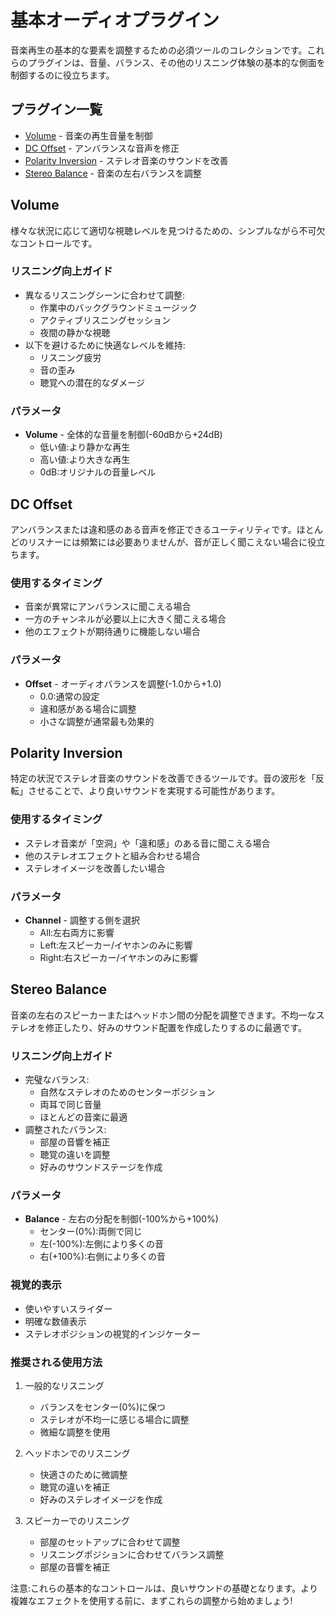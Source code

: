# 基本オーディオプラグイン

音楽再生の基本的な要素を調整するための必須ツールのコレクションです。これらのプラグインは、音量、バランス、その他のリスニング体験の基本的な側面を制御するのに役立ちます。

## プラグイン一覧

- [Volume](#volume) - 音楽の再生音量を制御
- [DC Offset](#dc-offset) - アンバランスな音声を修正
- [Polarity Inversion](#polarity-inversion) - ステレオ音楽のサウンドを改善
- [Stereo Balance](#stereo-balance) - 音楽の左右バランスを調整

## Volume

様々な状況に応じて適切な視聴レベルを見つけるための、シンプルながら不可欠なコントロールです。

### リスニング向上ガイド
- 異なるリスニングシーンに合わせて調整:
  - 作業中のバックグラウンドミュージック
  - アクティブリスニングセッション
  - 夜間の静かな視聴
- 以下を避けるために快適なレベルを維持:
  - リスニング疲労
  - 音の歪み
  - 聴覚への潜在的なダメージ

### パラメータ
- **Volume** - 全体的な音量を制御(-60dBから+24dB)
  - 低い値:より静かな再生
  - 高い値:より大きな再生
  - 0dB:オリジナルの音量レベル

## DC Offset

アンバランスまたは違和感のある音声を修正できるユーティリティです。ほとんどのリスナーには頻繁には必要ありませんが、音が正しく聞こえない場合に役立ちます。

### 使用するタイミング
- 音楽が異常にアンバランスに聞こえる場合
- 一方のチャンネルが必要以上に大きく聞こえる場合
- 他のエフェクトが期待通りに機能しない場合

### パラメータ
- **Offset** - オーディオバランスを調整(-1.0から+1.0)
  - 0.0:通常の設定
  - 違和感がある場合に調整
  - 小さな調整が通常最も効果的

## Polarity Inversion

特定の状況でステレオ音楽のサウンドを改善できるツールです。音の波形を「反転」させることで、より良いサウンドを実現する可能性があります。

### 使用するタイミング
- ステレオ音楽が「空洞」や「違和感」のある音に聞こえる場合
- 他のステレオエフェクトと組み合わせる場合
- ステレオイメージを改善したい場合

### パラメータ
- **Channel** - 調整する側を選択
  - All:左右両方に影響
  - Left:左スピーカー/イヤホンのみに影響
  - Right:右スピーカー/イヤホンのみに影響

## Stereo Balance

音楽の左右のスピーカーまたはヘッドホン間の分配を調整できます。不均一なステレオを修正したり、好みのサウンド配置を作成したりするのに最適です。

### リスニング向上ガイド
- 完璧なバランス:
  - 自然なステレオのためのセンターポジション
  - 両耳で同じ音量
  - ほとんどの音楽に最適
- 調整されたバランス:
  - 部屋の音響を補正
  - 聴覚の違いを調整
  - 好みのサウンドステージを作成

### パラメータ
- **Balance** - 左右の分配を制御(-100%から+100%)
  - センター(0%):両側で同じ
  - 左(-100%):左側により多くの音
  - 右(+100%):右側により多くの音

### 視覚的表示
- 使いやすいスライダー
- 明確な数値表示
- ステレオポジションの視覚的インジケーター

### 推奨される使用方法

1. 一般的なリスニング
   - バランスをセンター(0%)に保つ
   - ステレオが不均一に感じる場合に調整
   - 微細な調整を使用

2. ヘッドホンでのリスニング
   - 快適さのために微調整
   - 聴覚の違いを補正
   - 好みのステレオイメージを作成

3. スピーカーでのリスニング
   - 部屋のセットアップに合わせて調整
   - リスニングポジションに合わせてバランス調整
   - 部屋の音響を補正

注意:これらの基本的なコントロールは、良いサウンドの基礎となります。より複雑なエフェクトを使用する前に、まずこれらの調整から始めましょう!
